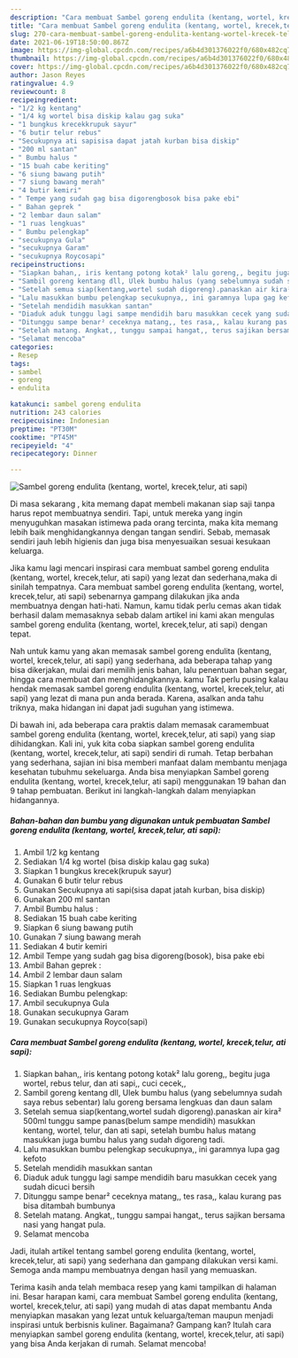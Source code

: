 ```yaml
---
description: "Cara membuat Sambel goreng endulita (kentang, wortel, krecek,telur, ati sapi) yang enak Untuk Jualan"
title: "Cara membuat Sambel goreng endulita (kentang, wortel, krecek,telur, ati sapi) yang enak Untuk Jualan"
slug: 270-cara-membuat-sambel-goreng-endulita-kentang-wortel-krecek-telur-ati-sapi-yang-enak-untuk-jualan
date: 2021-06-19T18:50:00.867Z
image: https://img-global.cpcdn.com/recipes/a6b4d301376022f0/680x482cq70/sambel-goreng-endulita-kentang-wortel-krecektelur-ati-sapi-foto-resep-utama.jpg
thumbnail: https://img-global.cpcdn.com/recipes/a6b4d301376022f0/680x482cq70/sambel-goreng-endulita-kentang-wortel-krecektelur-ati-sapi-foto-resep-utama.jpg
cover: https://img-global.cpcdn.com/recipes/a6b4d301376022f0/680x482cq70/sambel-goreng-endulita-kentang-wortel-krecektelur-ati-sapi-foto-resep-utama.jpg
author: Jason Reyes
ratingvalue: 4.9
reviewcount: 8
recipeingredient:
- "1/2 kg kentang"
- "1/4 kg wortel bisa diskip kalau gag suka"
- "1 bungkus krecekkrupuk sayur"
- "6 butir telur rebus"
- "Secukupnya ati sapisisa dapat jatah kurban bisa diskip"
- "200 ml santan"
- " Bumbu halus "
- "15 buah cabe keriting"
- "6 siung bawang putih"
- "7 siung bawang merah"
- "4 butir kemiri"
- " Tempe yang sudah gag bisa digorengbosok bisa pake ebi"
- " Bahan geprek "
- "2 lembar daun salam"
- "1 ruas lengkuas"
- " Bumbu pelengkap"
- "secukupnya Gula"
- "secukupnya Garam"
- "secukupnya Roycosapi"
recipeinstructions:
- "Siapkan bahan,, iris kentang potong kotak² lalu goreng,, begitu juga wortel, rebus telur, dan ati sapi,, cuci cecek,,"
- "Sambil goreng kentang dll, Ulek bumbu halus (yang sebelumnya sudah saya rebus sebentar) lalu goreng bersama lengkuas dan daun salam"
- "Setelah semua siap(kentang,wortel sudah digoreng).panaskan air kira² 500ml tunggu sampe panas(belum sampe mendidih) masukkan kentang, wortel, telur, dan ati sapi, setelah bumbu halus matang masukkan juga bumbu halus yang sudah digoreng tadi."
- "Lalu masukkan bumbu pelengkap secukupnya,, ini garamnya lupa gag kefoto"
- "Setelah mendidih masukkan santan"
- "Diaduk aduk tunggu lagi sampe mendidih baru masukkan cecek yang sudah dicuci bersih"
- "Ditunggu sampe benar² ceceknya matang,, tes rasa,, kalau kurang pas bisa ditambah bumbunya"
- "Setelah matang. Angkat,, tunggu sampai hangat,, terus sajikan bersama nasi yang hangat pula."
- "Selamat mencoba"
categories:
- Resep
tags:
- sambel
- goreng
- endulita

katakunci: sambel goreng endulita 
nutrition: 243 calories
recipecuisine: Indonesian
preptime: "PT30M"
cooktime: "PT45M"
recipeyield: "4"
recipecategory: Dinner

---
```



![Sambel goreng endulita (kentang, wortel, krecek,telur, ati sapi)](https://img-global.cpcdn.com/recipes/a6b4d301376022f0/680x482cq70/sambel-goreng-endulita-kentang-wortel-krecektelur-ati-sapi-foto-resep-utama.jpg)

Di masa  sekarang , kita memang dapat membeli makanan siap saji tanpa harus repot membuatnya sendiri. Tapi, untuk mereka yang ingin menyuguhkan masakan istimewa pada orang tercinta, maka kita memang lebih baik menghidangkannya dengan tangan sendiri. Sebab, memasak sendiri jauh lebih higienis dan juga bisa menyesuaikan sesuai kesukaan keluarga.

Jika kamu lagi mencari inspirasi cara membuat sambel goreng endulita (kentang, wortel, krecek,telur, ati sapi) yang lezat dan sederhana,maka di sinilah tempatnya. Cara membuat sambel goreng endulita (kentang, wortel, krecek,telur, ati sapi)  sebenarnya gampang dilakukan jika anda membuatnya dengan hati-hati. Namun, kamu tidak perlu cemas akan tidak berhasil dalam memasaknya 
sebab dalam artikel ini kami akan mengulas sambel goreng endulita (kentang, wortel, krecek,telur, ati sapi) dengan tepat.  



Nah untuk kamu yang akan memasak sambel goreng endulita (kentang, wortel, krecek,telur, ati sapi) yang sederhana, ada beberapa tahap yang bisa dikerjakan, mulai dari memilih jenis bahan, lalu penentuan bahan segar, hingga cara membuat dan menghidangkannya. kamu Tak perlu pusing kalau hendak memasak sambel goreng endulita (kentang, wortel, krecek,telur, ati sapi) yang lezat di mana pun anda berada. Karena, asalkan anda  tahu triknya, maka hidangan ini dapat jadi suguhan yang istimewa.

Di bawah ini, ada beberapa cara praktis  dalam memasak caramembuat sambel goreng endulita (kentang, wortel, krecek,telur, ati sapi) yang siap dihidangkan. Kali ini, yuk kita coba siapkan sambel goreng endulita (kentang, wortel, krecek,telur, ati sapi) sendiri di rumah. Tetap berbahan yang sederhana, sajian ini bisa memberi manfaat dalam membantu menjaga kesehatan tubuhmu sekeluarga. Anda bisa menyiapkan Sambel goreng endulita (kentang, wortel, krecek,telur, ati sapi) menggunakan 19 bahan dan 9 tahap pembuatan. Berikut ini langkah-langkah dalam menyiapkan hidangannya.

<!--inarticleads1-->

##### Bahan-bahan dan bumbu yang digunakan untuk pembuatan Sambel goreng endulita (kentang, wortel, krecek,telur, ati sapi):

1. Ambil 1/2 kg kentang
1. Sediakan 1/4 kg wortel (bisa diskip kalau gag suka)
1. Siapkan 1 bungkus krecek(krupuk sayur)
1. Gunakan 6 butir telur rebus
1. Gunakan Secukupnya ati sapi(sisa dapat jatah kurban, bisa diskip)
1. Gunakan 200 ml santan
1. Ambil  Bumbu halus :
1. Sediakan 15 buah cabe keriting
1. Siapkan 6 siung bawang putih
1. Gunakan 7 siung bawang merah
1. Sediakan 4 butir kemiri
1. Ambil  Tempe yang sudah gag bisa digoreng(bosok), bisa pake ebi
1. Ambil  Bahan geprek :
1. Ambil 2 lembar daun salam
1. Siapkan 1 ruas lengkuas
1. Sediakan  Bumbu pelengkap:
1. Ambil secukupnya Gula
1. Gunakan secukupnya Garam
1. Gunakan secukupnya Royco(sapi)




<!--inarticleads2-->

##### Cara membuat Sambel goreng endulita (kentang, wortel, krecek,telur, ati sapi):

1. Siapkan bahan,, iris kentang potong kotak² lalu goreng,, begitu juga wortel, rebus telur, dan ati sapi,, cuci cecek,,
1. Sambil goreng kentang dll, Ulek bumbu halus (yang sebelumnya sudah saya rebus sebentar) lalu goreng bersama lengkuas dan daun salam
1. Setelah semua siap(kentang,wortel sudah digoreng).panaskan air kira² 500ml tunggu sampe panas(belum sampe mendidih) masukkan kentang, wortel, telur, dan ati sapi, setelah bumbu halus matang masukkan juga bumbu halus yang sudah digoreng tadi.
1. Lalu masukkan bumbu pelengkap secukupnya,, ini garamnya lupa gag kefoto
1. Setelah mendidih masukkan santan
1. Diaduk aduk tunggu lagi sampe mendidih baru masukkan cecek yang sudah dicuci bersih
1. Ditunggu sampe benar² ceceknya matang,, tes rasa,, kalau kurang pas bisa ditambah bumbunya
1. Setelah matang. Angkat,, tunggu sampai hangat,, terus sajikan bersama nasi yang hangat pula.
1. Selamat mencoba




Jadi, itulah artikel tentang  sambel goreng endulita (kentang, wortel, krecek,telur, ati sapi)  yang sederhana dan gampang dilakukan versi kami. Semoga anda mampu membuatnya dengan hasil yang memuaskan. 

Terima kasih anda telah membaca resep yang kami tampilkan di halaman ini. Besar harapan kami, cara membuat  Sambel goreng endulita (kentang, wortel, krecek,telur, ati sapi) yang mudah di atas dapat membantu Anda menyiapkan masakan yang lezat untuk keluarga/teman maupun menjadi inspirasi untuk berbisnis kuliner. Bagaimana? Gampang kan? Itulah cara menyiapkan sambel goreng endulita (kentang, wortel, krecek,telur, ati sapi) yang bisa Anda kerjakan di rumah. Selamat mencoba!

